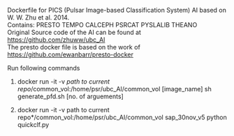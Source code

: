 Dockerfile for PICS (Pulsar Image-based Classification System) AI based on W. W. Zhu et al. 2014. \
Contains: PRESTO TEMPO CALCEPH PSRCAT PYSLALIB THEANO \
Original Source code of the AI can be found at https://github.com/zhuww/ubc_AI \
The presto docker file is based on the work of https://github.com/ewanbarr/presto-docker



Run following commands
1. docker run -it -v *path to current repo*/common_vol:/home/psr/ubc_AI/common_vol [image_name] sh generate_pfd.sh [no. of arguements]

2. docker run -it -v path to current repo*/common_vol:/home/psr/ubc_AI/common_vol sap_30nov_v5 python quickclf.py
 
